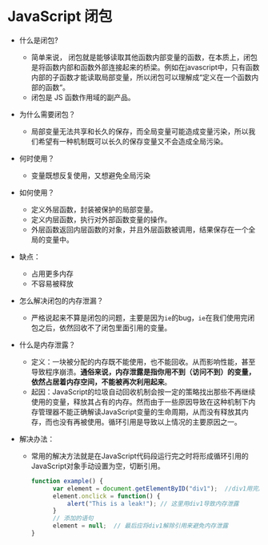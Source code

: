 # JavaScript 闭包

- 什么是闭包? 
  - 简单来说， 闭包就是能够读取其他函数内部变量的函数，在本质上，闭包是将函数内部和函数外部连接起来的桥梁。例如在javascript中，只有函数内部的子函数才能读取局部变量，所以闭包可以理解成“定义在一个函数内部的函数“。
  - 闭包是 JS 函数作用域的副产品。

- 为什么需要闭包？ 
  - 局部变量无法共享和长久的保存，而全局变量可能造成变量污染，所以我们希望有一种机制既可以长久的保存变量又不会造成全局污染。

- 何时使用？ 
  - 变量既想反复使用，又想避免全局污染

- 如何使用？ 
  - 定义外层函数，封装被保护的局部变量。
  - 定义内层函数，执行对外部函数变量的操作。
  - 外层函数返回内层函数的对象，并且外层函数被调用，结果保存在一个全局的变量中。

- 缺点： 
  - 占用更多内存
  - 不容易被释放

- 怎么解决闭包的内存泄漏？ 
  - 严格说起来不算是闭包的问题，主要是因为`ie`的bug，`ie`在我们使用完闭包之后，依然回收不了闭包里面引用的变量。

- 什么是内存泄露？ 

  - 定义：一块被分配的内存既不能使用，也不能回收。从而影响性能，甚至导致程序崩溃。**通俗来说，内存泄露是指你用不到（访问不到）的变量，依然占居着内存空间，不能被再次利用起来**。
  - 起因：JavaScript的垃圾自动回收机制会按一定的策略找出那些不再继续使用的变量，释放其占有的内存。然而由于一些原因导致在这种机制下内存管理器不能正确解读JavaScript变量的生命周期，从而没有释放其内存，而也没有再被使用。循环引用是导致以上情况的主要原因之一。

- 解决办法： 

  - 常用的解决方法就是在JavaScript代码段运行完之时将形成循环引用的JavaScript对象手动设置为空，切断引用。

    ```javascript
    function example() {
          var element = document.getElementByID("div1");  //div1用完之后一直驻留在内存中
          element.onclick = function() {
              alert("This is a leak!"); // 这里用div1导致内存泄露
          }
          // 添加的语句
          element = null;  // 最后应将div1解除引用来避免内存泄露
    }
    ```

    